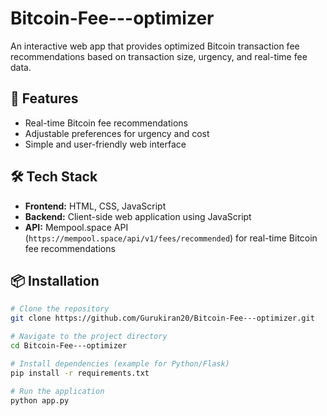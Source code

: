 # Bitcoin-Fee---optimizer
An interactive web app that provides optimized Bitcoin transaction fee recommendations based on transaction size, urgency, and real-time fee data.

## 🚀 Features
- Real-time Bitcoin fee recommendations
- Adjustable preferences for urgency and cost
- Simple and user-friendly web interface

## 🛠️ Tech Stack
- **Frontend:** HTML, CSS, JavaScript  
- **Backend:** Client-side web application using JavaScript
- **API:** Mempool.space API (`https://mempool.space/api/v1/fees/recommended`) for real-time Bitcoin fee recommendations  


## 📦 Installation
```bash
# Clone the repository
git clone https://github.com/Gurukiran20/Bitcoin-Fee---optimizer.git

# Navigate to the project directory
cd Bitcoin-Fee---optimizer

# Install dependencies (example for Python/Flask)
pip install -r requirements.txt

# Run the application
python app.py
